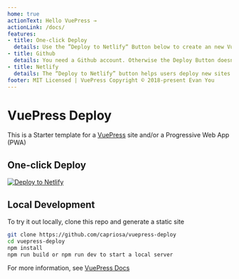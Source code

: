 ```yaml
---
home: true
actionText: Hello VuePress →
actionLink: /docs/
features:
- title: One-click Deploy
  details: Use the ”Deploy to Netlify“ Button below to create an new VuePress installation with one simple click.
- title: Github
  details: You need a Github account. Otherwise the Deploy Button doesn't work.
- title: Netlify
  details: The “Deploy to Netlify” button helps users deploy new sites from templates with one single click on Netlify.
footer: MIT Licensed | VuePress Copyright © 2018-present Evan You
---
```




# VuePress Deploy

This is a Starter template for a [VuePress](https://vuepress.vuejs.org) site and/or a Progressive Web App (PWA)

## One-click Deploy

[![Deploy to Netlify](https://www.netlify.com/img/deploy/button.svg)](https://app.netlify.com/start/deploy?repository=https://github.com/capriosa/vuepress-deploy)

## Local Development

To try it out locally, clone this repo and generate a static site

```bash
git clone https://github.com/capriosa/vuepress-deploy
cd vuepress-deploy
npm install
npm run build or npm run dev to start a local server
```

For more information, see [VuePress Docs](https://vuepress.vuejs.org)
